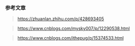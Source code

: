 ### 参考文章

> https://zhuanlan.zhihu.com/p/428693405

> https://www.cnblogs.com/mysky007/p/12290538.html

> https://www.cnblogs.com/ithepug/p/15374533.html

